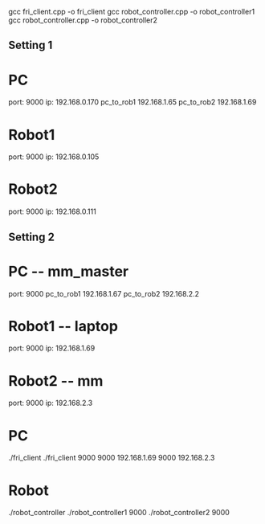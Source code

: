 gcc fri_client.cpp -o fri_client
gcc robot_controller.cpp -o robot_controller1
gcc robot_controller.cpp -o robot_controller2

## Setting 1

# PC
port: 9000
ip: 192.168.0.170
pc_to_rob1 192.168.1.65
pc_to_rob2 192.168.1.69

# Robot1
port: 9000
ip: 192.168.0.105

# Robot2
port: 9000
ip: 192.168.0.111

## Setting 2

# PC -- mm_master
port: 9000
pc_to_rob1 192.168.1.67
pc_to_rob2 192.168.2.2

# Robot1 -- laptop
port: 9000
ip: 192.168.1.69

# Robot2 -- mm
port: 9000
ip: 192.168.2.3


# PC
./fri_client <pc port> <robot1 port> <robot1 ip> <robot2 port> <robot2 ip>
./fri_client 9000 9000 192.168.1.69 9000 192.168.2.3

# Robot
./robot_controller <robot port>
./robot_controller1 9000
./robot_controller2 9000